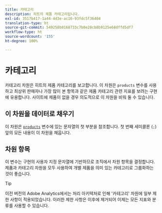 ```yaml
---
title: 카테고리
description: 히트의 제품 카테고리입니다.
exl-id: 3517b417-1a44-4d3e-ac16-93fdc5f36404
translation-type: ht
source-git-commit: 549258b0168733c7b0e28cb8b9125e68dffd5df7
workflow-type: ht
source-wordcount: '155'
ht-degree: 100%

---
```


# 카테고리

카테고리 차원은 히트의 제품 카테고리를 보고합니다. 이 차원은 `products` 변수를 사용하고 최상위 판매자나 가장 많이 본 항목과 같은 제품 카테고리 관련 지표를 보려는 구현에 유용합니다. 사이트에 제품이 없을 경우 의도적으로 이 차원을 비워 둘 수 있습니다.

## 이 차원을 데이터로 채우기

이 차원은 [`products`](/help/implement/vars/page-vars/products.md) 변수에 있는 문자열의 첫 부분을 참조합니다. 첫 번째 세미콜론 (`;`) 앞의 모든 내용이 이 차원을 채웁니다.

## 차원 항목

이 변수는 구현의 사용자 지정 문자열에 기반하므로 조직에서 차원 항목을 결정합니다. 제품과 카테고리 차원을 모두 사용하여 개별 제품을 의미 있는 카테고리로 그룹화하는 것이 좋습니다.

>[!TIP]
>
>이전 버전의 Adobe Analytics에서는 처리 아키텍처로 인해 &#39;카테고리&#39; 차원에 일부 제한 사항이 적용되었습니다. 이러한 제한 사항은 이후에 제거되어 이제는 모든 지표와 분류를 사용할 수 있습니다.
